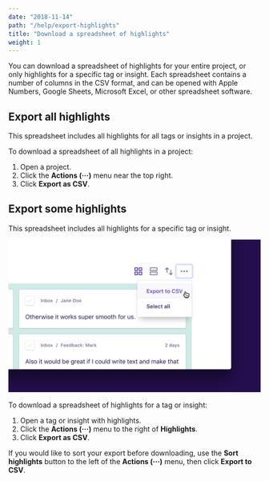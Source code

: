 ```yaml
---
date: "2018-11-14"
path: "/help/export-highlights"
title: "Download a spreadsheet of highlights"
weight: 1
---
```


You can download a spreadsheet of highlights for your entire project, or only highlights for a specific tag or insight. Each spreadsheet contains a number of columns in the CSV format, and can be opened with Apple Numbers, Google Sheets, Microsoft Excel, or other spreadsheet software.

## Export all highlights

This spreadsheet includes all highlights for all tags or insights in a project.

To download a spreadsheet of all highlights in a project:

1.  Open a project.
1.  Click the **Actions (···)** menu near the top right.
1.  Click **Export as CSV**.

## Export some highlights

This spreadsheet includes all highlights for a specific tag or insight.

![Screenshot of the highlights ‘Actions’ menu](./tag-export.png)

To download a spreadsheet of highlights for a tag or insight:

1.  Open a tag or insight with highlights.
1.  Click the **Actions (···)** menu to the right of **Highlights**.
1.  Click **Export as CSV**.

If you would like to sort your export before downloading, use the **Sort highlights** button to the left of the **Actions (···)** menu, then click **Export to CSV**.
